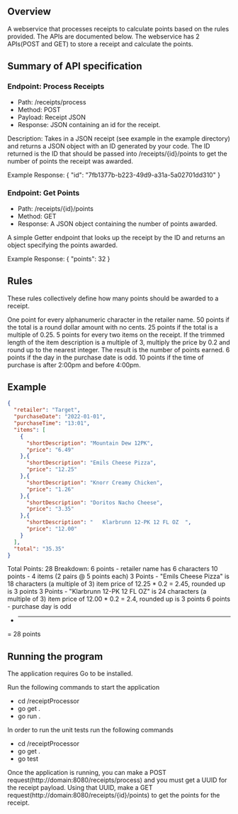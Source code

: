 ## Overview
A webservice that processes receipts to calculate points based on the rules provided. The APIs are documented below. The webservice has 2 APIs(POST and GET) to store a receipt and calculate the points.

## Summary of API specification
### Endpoint: Process Receipts
 - Path: /receipts/process
 - Method: POST
 - Payload: Receipt JSON
 - Response: JSON containing an id for the receipt.

Description:
Takes in a JSON receipt (see example in the example directory) and returns a JSON object with an ID generated by your code.
The ID returned is the ID that should be passed into /receipts/{id}/points to get the number of points the receipt was awarded.

Example Response:
{ "id": "7fb1377b-b223-49d9-a31a-5a02701dd310" }

### Endpoint: Get Points
 - Path: /receipts/{id}/points
 - Method: GET
 - Response: A JSON object containing the number of points awarded.

A simple Getter endpoint that looks up the receipt by the ID and returns an object specifying the points awarded.

Example Response:
{ "points": 32 }


## Rules
These rules collectively define how many points should be awarded to a receipt.

One point for every alphanumeric character in the retailer name.
50 points if the total is a round dollar amount with no cents.
25 points if the total is a multiple of 0.25.
5 points for every two items on the receipt.
If the trimmed length of the item description is a multiple of 3, multiply the price by 0.2 and round up to the nearest integer. The result is the number of points earned.
6 points if the day in the purchase date is odd.
10 points if the time of purchase is after 2:00pm and before 4:00pm.

## Example
```json
{
  "retailer": "Target",
  "purchaseDate": "2022-01-01",
  "purchaseTime": "13:01",
  "items": [
    {
      "shortDescription": "Mountain Dew 12PK",
      "price": "6.49"
    },{
      "shortDescription": "Emils Cheese Pizza",
      "price": "12.25"
    },{
      "shortDescription": "Knorr Creamy Chicken",
      "price": "1.26"
    },{
      "shortDescription": "Doritos Nacho Cheese",
      "price": "3.35"
    },{
      "shortDescription": "   Klarbrunn 12-PK 12 FL OZ  ",
      "price": "12.00"
    }
  ],
  "total": "35.35"
}
```
Total Points: 28
Breakdown:
     6 points - retailer name has 6 characters
    10 points - 4 items (2 pairs @ 5 points each)
     3 Points - "Emils Cheese Pizza" is 18 characters (a multiple of 3)
                item price of 12.25 * 0.2 = 2.45, rounded up is 3 points
     3 Points - "Klarbrunn 12-PK 12 FL OZ" is 24 characters (a multiple of 3)
                item price of 12.00 * 0.2 = 2.4, rounded up is 3 points
     6 points - purchase day is odd
  + ---------
  = 28 points

## Running the program
The application requires Go to be installed.

Run the following commands to start the application
 - cd /receiptProcessor
 - go get .
 - go run .

In order to run the unit tests run the following commands
 - cd /receiptProcessor
 - go get .
 - go test

Once the application is running, you can make a POST request(http://domain:8080/receipts/process) and you must get a UUID for the receipt payload.
Using that UUID, make a GET request(http://domain:8080/receipts/{id}/points) to get the points for the receipt.
